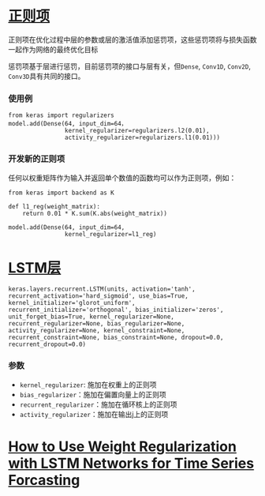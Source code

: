 # [正则项](https://keras-cn.readthedocs.io/en/latest/other/regularizers/)

正则项在优化过程中层的参数或层的激活值添加惩罚项，这些惩罚项将与损失函数一起作为网络的最终优化目标

惩罚项基于层进行惩罚，目前惩罚项的接口与层有关，但`Dense`, `Conv1D`, `Conv2D`, `Conv3D`具有共同的接口。

### 使用例

    from keras import regularizers
    model.add(Dense(64, input_dim=64，
                    kernel_regularizer=regularizers.l2(0.01),
                    activity_regularizer=regularizers.l1(0.01)))

### 开发新的正则项

任何以权重矩阵作为输入并返回单个数值的函数均可以作为正则项，例如：

    from keras import backend as K

    def l1_reg(weight_matrix):
        return 0.01 * K.sum(K.abs(weight_matrix))

    model.add(Dense(64, input_dim=64,
                    kernel_regularizer=l1_reg)

# [LSTM层](https://keras-cn.readthedocs.io/en/latest/layers/recurrent_layer/)

    keras.layers.recurrent.LSTM(units, activation='tanh', recurrent_activation='hard_sigmoid', use_bias=True, kernel_initializer='glorot_uniform', recurrent_initializer='orthogonal', bias_initializer='zeros', unit_forget_bias=True, kernel_regularizer=None, recurrent_regularizer=None, bias_regularizer=None, activity_regularizer=None, kernel_constraint=None, recurrent_constraint=None, bias_constraint=None, dropout=0.0, recurrent_dropout=0.0)

### 参数

- `kernel_regularizer`: 施加在权重上的正则项
- `bias_regularizer`：施加在偏置向量上的正则项
- `recurrent_regularizer`：施加在循环核上的正则项
- `activity_regularizer`：施加在输出j上的正则项

# [How to Use Weight Regularization with LSTM Networks for Time Series Forcasting](http://machinelearningmastery.com/use-weight-regularization-lstm-networks-time-series-forecasting/)